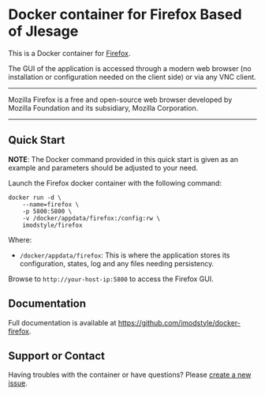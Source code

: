 # Docker container for Firefox Based of Jlesage

This is a Docker container for [Firefox](https://www.mozilla.org/en-US/firefox/).

The GUI of the application is accessed through a modern web browser (no
installation or configuration needed on the client side) or via any VNC client.

---

Mozilla Firefox is a free and open-source web browser developed by Mozilla
Foundation and its subsidiary, Mozilla Corporation.

---

## Quick Start

**NOTE**:
    The Docker command provided in this quick start is given as an example
    and parameters should be adjusted to your need.

Launch the Firefox docker container with the following command:
```shell
docker run -d \
    --name=firefox \
    -p 5800:5800 \
    -v /docker/appdata/firefox:/config:rw \
    imodstyle/firefox
```

Where:

  - `/docker/appdata/firefox`: This is where the application stores its configuration, states, log and any files needing persistency.

Browse to `http://your-host-ip:5800` to access the Firefox GUI.

## Documentation

Full documentation is available at https://github.com/imodstyle/docker-firefox.

## Support or Contact

Having troubles with the container or have questions?  Please
[create a new issue].

[create a new issue]: https://github.com/imodstyle/docker-firefox/issues
